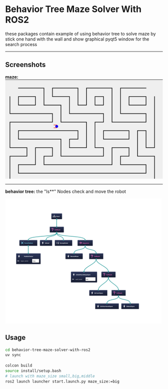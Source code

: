 # Behavior Tree Maze Solver With ROS2

these packages contain example of using behavior tree to solve maze by stick one hand with the wall and show graphical pyqt5 window for the search process

---

## Screenshots
**maze:**
![Alt text](screenshots/maze.png)

---

**behavior tree:**
the "Is**" Nodes check and move the robot

<img src="screenshots/behavior_tree.svg" alt="Behavior Tree" height="400" width="500"/>


<!-- ![Alt text]() -->


## Usage
```bash
cd behavior-tree-maze-solver-with-ros2
uv sync

colcon build
source install/setup.bash
# launch with maze_size small,big,middle
ros2 launch launcher start.launch.py maze_size:=big
```
